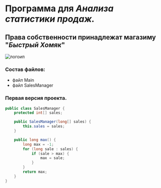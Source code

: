 # Программа для _Анализа статистики продаж._

## Права cобственности принадлежат магазиму "_Быстрый Хомяк_"
![логоип](https://bipbap.ru/wp-content/uploads/2018/02/wild-european-hamsters-fb12.png)

###  Состав файлов:
* файл Main
* файл  SalesManager
### Первая версия проекта.

```java
public class SalesManager {
    protected int[] sales;

    public SalesManager(long[] sales) {
        this.sales = sales;
    }

    public long max() {
        long max = -1;
        for (long sale : sales) {
            if (sale > max) {
                max = sale;
            }
        }
        return max;
    }
}
```
